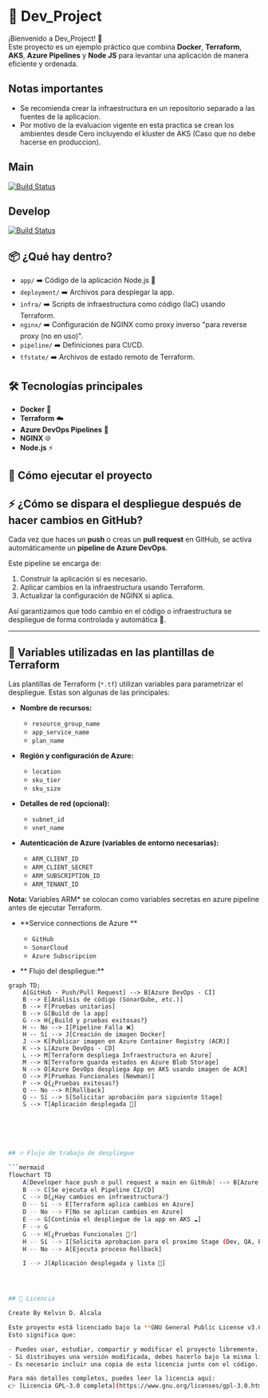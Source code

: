 # 🚀 Dev_Project

¡Bienvenido a Dev_Project! 👋  
Este proyecto es un ejemplo práctico que combina **Docker**, **Terraform**, **AKS**, **Azure Pipelines** y **Node JS** para levantar una aplicación de manera eficiente y ordenada.

## Notas importantes
- Se recomienda crear la infraestructura en un repositorio separado a las fuentes de la aplicacion.
- Por motivo de la evaluacion vigente en esta practica se crean los ambientes desde Cero incluyendo el kluster de AKS (Caso que no debe hacerse en produccion).

## Main

[![Build Status](https://dev.azure.com/the-punisher01/gitops/_apis/build/status%2Fsilencfox.Dev_Project?branchName=main)](https://dev.azure.com/the-punisher01/gitops/_build/latest?definitionId=46&branchName=main)

## Develop
[![Build Status](https://dev.azure.com/the-punisher01/gitops/_apis/build/status%2Fsilencfox.Dev_Project?branchName=develop)](https://dev.azure.com/the-punisher01/gitops/_build/latest?definitionId=46&branchName=develop)


## 📦 ¿Qué hay dentro?

- `app/` ➡️ Código de la aplicación Node.js 🍃
- `deployment/` ➡️ Archivos para desplegar la app.
- `infra/` ➡️ Scripts de infraestructura como código (IaC) usando Terraform.
- `nginx/` ➡️ Configuración de NGINX como proxy inverso "para reverse proxy (no en uso)".
- `pipeline/` ➡️ Definiciones para CI/CD.
- `tfstate/` ➡️ Archivos de estado remoto de Terraform.

## 🛠️ Tecnologías principales

- **Docker** 🐳
- **Terraform** ☁️
- **Azure DevOps Pipelines** 🔵
- **NGINX** 🌐
- **Node.js** ⚡

## 🚀 Cómo ejecutar el proyecto


## ⚡ ¿Cómo se dispara el despliegue después de hacer cambios en GitHub?

Cada vez que haces un **push** o creas un **pull request** en GitHub, se activa automáticamente un **pipeline de Azure DevOps**.

Este pipeline se encarga de:

1. Construir la aplicación si es necesario.
2. Aplicar cambios en la infraestructura usando Terraform.
3. Actualizar la configuración de NGINX si aplica.

Así garantizamos que todo cambio en el código o infraestructura se despliegue de forma controlada y automática 🚀.

---

## 🔧 Variables utilizadas en las plantillas de Terraform

Las plantillas de Terraform (`*.tf`) utilizan variables para parametrizar el despliegue. Estas son algunas de las principales:

- **Nombre de recursos:**
  - `resource_group_name`
  - `app_service_name`
  - `plan_name`

- **Región y configuración de Azure:**
  - `location`
  - `sku_tier`
  - `sku_size`

- **Detalles de red (opcional):**
  - `subnet_id`
  - `vnet_name`

- **Autenticación de Azure (variables de entorno necesarias):**
  - `ARM_CLIENT_ID`
  - `ARM_CLIENT_SECRET`
  - `ARM_SUBSCRIPTION_ID`
  - `ARM_TENANT_ID`

**Nota:** Variables ARM* se colocan como variables secretas en azure pipeline antes de ejecutar Terraform.

- **Service connections de Azure **
  - `GitHub`
  - `SonarCloud`
  - `Azure Subscripcion`

- ** Flujo del despliegue:**
```mermaid
graph TD;
    A[GitHub - Push/Pull Request] --> B[Azure DevOps - CI]
    B --> E[Análisis de código (SonarQube, etc.)]
    B --> F[Pruebas unitarias]
    B --> G[Build de la app]
    G --> H{¿Build y pruebas exitosas?}
    H -- No --> I[Pipeline Falla ❌]
    H -- Sí --> J[Creación de imagen Docker]
    J --> K[Publicar imagen en Azure Container Registry (ACR)]
    K --> L[Azure DevOps - CD]
    L --> M[Terraform despliega Infraestructura en Azure]
    M --> N[Terraform guarda estados en Azure Blob Storage]
    N --> O[Azure DevOps despliega App en AKS usando imagen de ACR]
    O --> P[Pruebas Funcionales (Newman)]
    P --> Q{¿Pruebas exitosas?}
    Q -- No --> R[Rollback]
    Q -- Sí --> S[Solicitar aprobación para siguiente Stage]
    S --> T[Aplicación desplegada 🚀]




```


```bash


## 🔥 Flujo de trabajo de despliegue

```mermaid
flowchart TD
    A[Developer hace push o pull request a main en GitHub] --> B[Azure DevOps detecta el cambio]
    B --> C[Se ejecuta el Pipeline CI/CD]
    C --> D{¿Hay cambios en infraestructura?}
    D -- Sí --> E[Terraform aplica cambios en Azure]
    D -- No --> F[No se aplican cambios en Azure]
    E --> G[Continúa el despliegue de la app en AKS ☁️]
    F --> G
    G --> H[¿Pruebas Funcionales 🚀?]
    H -- Sí --> I[Solicita aprobacion para el proximo Stage (Dev, QA, PROD)]
    H -- No --> A[Ejecuta proceso Rollback]

    I --> J[Aplicación desplegada y lista 🚀]




## 📃 Licencia

Create By Kelvin D. Alcala 

Este proyecto está licenciado bajo la **GNU General Public License v3.0 (GPL-3.0)**.  
Esto significa que:

- Puedes usar, estudiar, compartir y modificar el proyecto libremente.
- Si distribuyes una versión modificada, debes hacerlo bajo la misma licencia GPL-3.0.
- Es necesario incluir una copia de esta licencia junto con el código.

Para más detalles completos, puedes leer la licencia aquí:  
👉 [Licencia GPL-3.0 completa](https://www.gnu.org/licenses/gpl-3.0.html)
